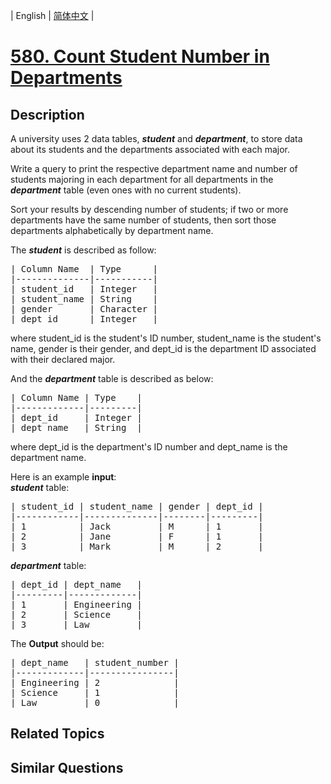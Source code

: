 
| English | [简体中文](README.md) |

# [580. Count Student Number in Departments](https://leetcode-cn.com/problems/count-student-number-in-departments/)

## Description

<p>A university uses 2 data tables, <b><i>student</i></b> and <b><i>department</i></b>, to store data about its students and the departments associated with each major.</p>

<p>Write a query to print the respective department name and number of students majoring in each department for all departments in the <b><i>department</i></b> table (even ones with no current students).</p>

<p>Sort your results by descending number of students; if two or more departments have the same number of students, then sort those departments alphabetically by department name.</p>

<p>The <b><i>student</i></b> is described as follow:</p>

<pre>
| Column Name  | Type      |
|--------------|-----------|
| student_id   | Integer   |
| student_name | String    |
| gender       | Character |
| dept_id      | Integer   |
</pre>

<p>where student_id is the student&#39;s ID number, student_name is the student&#39;s name, gender is their gender, and dept_id is the department ID associated with their declared major.</p>

<p>And the <b><i>department</i></b> table is described as below:</p>

<pre>
| Column Name | Type    |
|-------------|---------|
| dept_id     | Integer |
| dept_name   | String  |
</pre>

<p>where dept_id is the department&#39;s ID number and dept_name is the department name.</p>

<p>Here is an example <b>input</b>:<br />
<b><i>student</i></b> table:</p>

<pre>
| student_id | student_name | gender | dept_id |
|------------|--------------|--------|---------|
| 1          | Jack         | M      | 1       |
| 2          | Jane         | F      | 1       |
| 3          | Mark         | M      | 2       |
</pre>

<p><b><i>department</i></b> table:</p>

<pre>
| dept_id | dept_name   |
|---------|-------------|
| 1       | Engineering |
| 2       | Science     |
| 3       | Law         |
</pre>

<p>The <b>Output</b> should be:</p>

<pre>
| dept_name   | student_number |
|-------------|----------------|
| Engineering | 2              |
| Science     | 1              |
| Law         | 0              |
</pre>


## Related Topics



## Similar Questions


